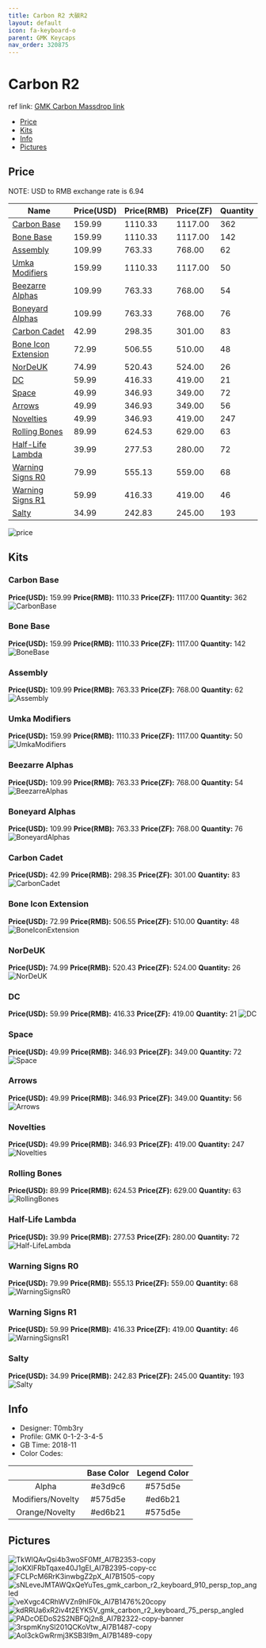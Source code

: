 ```yaml
---
title: Carbon R2 大碳R2
layout: default
icon: fa-keyboard-o
parent: GMK Keycaps
nav_order: 320875
---
```


# Carbon R2

ref link: [GMK Carbon Massdrop link](https://www.massdrop.com/buy/gmk-carbon-custom-keycap-set)

* [Price](#price)
* [Kits](#kits)
* [Info](#info)
* [Pictures](#pictures)

## Price

NOTE: USD to RMB exchange rate is 6.94

| Name          | Price(USD)    |  Price(RMB) |  Price(ZF) | Quantity |
| ------------- | ------------- |  ---------- |  --------- | -------- |
|[Carbon Base](#carbonbase)|159.99|1110.33|1117.00|362|
|[Bone Base](#bonebase)|159.99|1110.33|1117.00|142|
|[Assembly](#assembly)|109.99|763.33|768.00|62|
|[Umka Modifiers](#umkamodifiers)|159.99|1110.33|1117.00|50|
|[Beezarre Alphas](#beezarrealphas)|109.99|763.33|768.00|54|
|[Boneyard Alphas](#boneyardalphas)|109.99|763.33|768.00|76|
|[Carbon Cadet](#carboncadet)|42.99|298.35|301.00|83|
|[Bone Icon Extension](#boneiconextension)|72.99|506.55|510.00|48|
|[NorDeUK](#nordeuk)|74.99|520.43|524.00|26|
|[DC](#dc)|59.99|416.33|419.00|21|
|[Space](#space)|49.99|346.93|349.00|72|
|[Arrows](#arrows)|49.99|346.93|349.00|56|
|[Novelties](#novelties)|49.99|346.93|419.00|247|
|[Rolling Bones](#rollingbones)|89.99|624.53|629.00|63|
|[Half-Life Lambda](#half-lifelambda)|39.99|277.53|280.00|72|
|[Warning Signs R0](#warningsignsr0)|79.99|555.13|559.00|68|
|[Warning Signs R1](#warningsignsr1)|59.99|416.33|419.00|46|
|[Salty](#salty)|34.99|242.83|245.00|193|

<img src="{{ 'assets/images/gmk-keycaps/carbonr2/price.jpg' | relative_url }}" alt="price" class="image featured">

## Kits
### Carbon Base
**Price(USD):** 159.99  **Price(RMB):** 1110.33         **Price(ZF):** 1117.00          **Quantity:** 362
<img src="{{ 'assets/images/gmk-keycaps/carbonr2/kits_pics/carbonbase.jpg' | relative_url }}" alt="CarbonBase" class="image featured">

### Bone Base
**Price(USD):** 159.99  **Price(RMB):** 1110.33         **Price(ZF):** 1117.00          **Quantity:** 142
<img src="{{ 'assets/images/gmk-keycaps/carbonr2/kits_pics/bonebase.jpg' | relative_url }}" alt="BoneBase" class="image featured">

### Assembly
**Price(USD):** 109.99  **Price(RMB):** 763.33          **Price(ZF):** 768.00           **Quantity:** 62
<img src="{{ 'assets/images/gmk-keycaps/carbonr2/kits_pics/assembly.jpg' | relative_url }}" alt="Assembly" class="image featured">

### Umka Modifiers
**Price(USD):** 159.99  **Price(RMB):** 1110.33         **Price(ZF):** 1117.00          **Quantity:** 50 
<img src="{{ 'assets/images/gmk-keycaps/carbonr2/kits_pics/umkamodifiers.jpg' | relative_url }}" alt="UmkaModifiers" class="image featured">

### Beezarre Alphas
**Price(USD):** 109.99  **Price(RMB):** 763.33          **Price(ZF):** 768.00           **Quantity:** 54
<img src="{{ 'assets/images/gmk-keycaps/carbonr2/kits_pics/beezarrealphas.jpg' | relative_url }}" alt="BeezarreAlphas" class="image featured">

### Boneyard Alphas
**Price(USD):** 109.99  **Price(RMB):** 763.33          **Price(ZF):** 768.00           **Quantity:** 76
<img src="{{ 'assets/images/gmk-keycaps/carbonr2/kits_pics/boneyardalphas.jpg' | relative_url }}" alt="BoneyardAlphas" class="image featured">

### Carbon Cadet
**Price(USD):** 42.99   **Price(RMB):** 298.35          **Price(ZF):** 301.00           **Quantity:** 83
<img src="{{ 'assets/images/gmk-keycaps/carbonr2/kits_pics/carboncadet.jpg' | relative_url }}" alt="CarbonCadet" class="image featured">

### Bone Icon Extension
**Price(USD):** 72.99   **Price(RMB):** 506.55          **Price(ZF):** 510.00           **Quantity:** 48
<img src="{{ 'assets/images/gmk-keycaps/carbonr2/kits_pics/boneiconextension.jpg' | relative_url }}" alt="BoneIconExtension" class="image featured">

### NorDeUK
**Price(USD):** 74.99   **Price(RMB):** 520.43          **Price(ZF):** 524.00           **Quantity:** 26
<img src="{{ 'assets/images/gmk-keycaps/carbonr2/kits_pics/nordeuk.jpg' | relative_url }}" alt="NorDeUK" class="image featured">

### DC
**Price(USD):** 59.99   **Price(RMB):** 416.33          **Price(ZF):** 419.00           **Quantity:** 21
<img src="{{ 'assets/images/gmk-keycaps/carbonr2/kits_pics/dc.jpg' | relative_url }}" alt="DC" class="image featured">

### Space
**Price(USD):** 49.99   **Price(RMB):** 346.93          **Price(ZF):** 349.00           **Quantity:** 72
<img src="{{ 'assets/images/gmk-keycaps/carbonr2/kits_pics/space.jpg' | relative_url }}" alt="Space" class="image featured">

### Arrows
**Price(USD):** 49.99   **Price(RMB):** 346.93          **Price(ZF):** 349.00           **Quantity:** 56
<img src="{{ 'assets/images/gmk-keycaps/carbonr2/kits_pics/arrows.jpg' | relative_url }}" alt="Arrows" class="image featured">

### Novelties
**Price(USD):** 49.99   **Price(RMB):** 346.93          **Price(ZF):** 419.00           **Quantity:** 247
<img src="{{ 'assets/images/gmk-keycaps/carbonr2/kits_pics/novelties.jpg' | relative_url }}" alt="Novelties" class="image featured">

### Rolling Bones
**Price(USD):** 89.99   **Price(RMB):** 624.53          **Price(ZF):** 629.00           **Quantity:** 63
<img src="{{ 'assets/images/gmk-keycaps/carbonr2/kits_pics/rollingbones.jpg' | relative_url }}" alt="RollingBones" class="image featured">

### Half-Life Lambda
**Price(USD):** 39.99   **Price(RMB):** 277.53          **Price(ZF):** 280.00           **Quantity:** 72
<img src="{{ 'assets/images/gmk-keycaps/carbonr2/kits_pics/half-lifelambda.jpg' | relative_url }}" alt="Half-LifeLambda" class="image featured">

### Warning Signs R0
**Price(USD):** 79.99   **Price(RMB):** 555.13          **Price(ZF):** 559.00           **Quantity:** 68
<img src="{{ 'assets/images/gmk-keycaps/carbonr2/kits_pics/warningsignsr0.jpg' | relative_url }}" alt="WarningSignsR0" class="image featured">

### Warning Signs R1
**Price(USD):** 59.99   **Price(RMB):** 416.33          **Price(ZF):** 419.00           **Quantity:** 46
<img src="{{ 'assets/images/gmk-keycaps/carbonr2/kits_pics/warningsignsr1.jpg' | relative_url }}" alt="WarningSignsR1" class="image featured">

### Salty
**Price(USD):** 34.99   **Price(RMB):** 242.83          **Price(ZF):** 245.00           **Quantity:** 193
<img src="{{ 'assets/images/gmk-keycaps/carbonr2/kits_pics/salty.jpg' | relative_url }}" alt="Salty" class="image featured">

## Info
* Designer: T0mb3ry
* Profile: GMK 0-1-2-3-4-5
* GB Time: 2018-11
* Color Codes: 

||Base Color      | Legend Color
| :-------------: | :-------------: | :------------:
|Alpha|#e3d9c6|#575d5e
|Modifiers/Novelty|#575d5e|#ed6b21
|Orange/Novelty|#ed6b21|#575d5e


## Pictures
<img src="{{ 'assets/images/gmk-keycaps/carbonr2/rendering_pics/TkWlQAvQsi4b3woSF0Mf_AI7B2353-copy.jpg' | relative_url }}" alt="TkWlQAvQsi4b3woSF0Mf_AI7B2353-copy" class="image featured">
<img src="{{ 'assets/images/gmk-keycaps/carbonr2/rendering_pics/IoKXlFRbTqaxe40J1gEI_AI7B2395-copy-cc.jpg' | relative_url }}" alt="IoKXlFRbTqaxe40J1gEI_AI7B2395-copy-cc" class="image featured">
<img src="{{ 'assets/images/gmk-keycaps/carbonr2/rendering_pics/FCLPcM6RrK3inwbgZ2pX_AI7B1505-copy.jpg' | relative_url }}" alt="FCLPcM6RrK3inwbgZ2pX_AI7B1505-copy" class="image featured">
<img src="{{ 'assets/images/gmk-keycaps/carbonr2/rendering_pics/sNLeveJMTAWQxQeYuTes_gmk_carbon_r2_keyboard_910_persp_top_angled.jpg' | relative_url }}" alt="sNLeveJMTAWQxQeYuTes_gmk_carbon_r2_keyboard_910_persp_top_angled" class="image featured">
<img src="{{ 'assets/images/gmk-keycaps/carbonr2/rendering_pics/veXvgc4CRhWVZn9hIF0k_AI7B1476%20copy.jpg' | relative_url }}" alt="veXvgc4CRhWVZn9hIF0k_AI7B1476%20copy" class="image featured">
<img src="{{ 'assets/images/gmk-keycaps/carbonr2/rendering_pics/kdRRUa6xR2iv4t2EYK5V_gmk_carbon_r2_keyboard_75_persp_angled.jpg' | relative_url }}" alt="kdRRUa6xR2iv4t2EYK5V_gmk_carbon_r2_keyboard_75_persp_angled" class="image featured">
<img src="{{ 'assets/images/gmk-keycaps/carbonr2/rendering_pics/PADcOEDoS2S2NBFQj2n8_AI7B2322-copy-banner.jpg' | relative_url }}" alt="PADcOEDoS2S2NBFQj2n8_AI7B2322-copy-banner" class="image featured">
<img src="{{ 'assets/images/gmk-keycaps/carbonr2/rendering_pics/3rspmKnySl201QCKoVtw_AI7B1487-copy.jpg' | relative_url }}" alt="3rspmKnySl201QCKoVtw_AI7B1487-copy" class="image featured">
<img src="{{ 'assets/images/gmk-keycaps/carbonr2/rendering_pics/Aol3ckGwRrmj3KSB3l9m_AI7B1489-copy.jpg' | relative_url }}" alt="Aol3ckGwRrmj3KSB3l9m_AI7B1489-copy" class="image featured">
